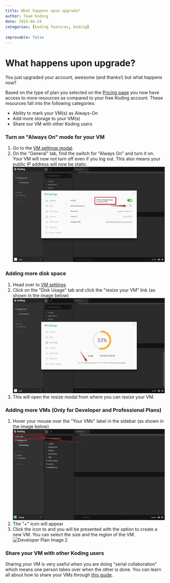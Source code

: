 ```yaml
---
title: What happens upon upgrade?
author: Team Koding
date: 2015-04-24
categories: [koding features, koding]

improvable: false
---
```

# What happens upon upgrade?

You just upgraded your account, awesome (and thanks!) but what happens now?

Based on the type of plan you selected on the [Pricing page][pricing] you now have access to more resources as compared to your free Koding account. These resources fall into the following categories:
- Ability to mark your VM(s) as Always-On
- Add more storage to your VM(s)
- Share our VM with other Koding users

### Turn on "Always On" mode for your VM
1. Go to the [VM settings modal](http://learn.koding.com/guides/understanding-vm-panel/).
2. On the "General" tab, find the switch for "Always On" and turn it on. Your VM will
now not turn off even if you log out. This also means your public IP address will now be static.
![Developer Plan Image 1](dev-pro2.png)

### Adding more disk space
1. Head over to [VM settings](http://learn.koding.com/guides/understanding-vm-panel/)
2. Click on the "Disk Usage" tab and click the "resize your VM" link  (as shown in the image below)
![Hobbyist Plan](hobbyist2.png)
3. This will open the resize modal from where you can resize your VM.

### Adding more VMs (Only for Developer and Professional Plans)
1. Hover your mouse over the "Your VMs" label in the sidebar (as shown in the image below)
![Add New VM](addVMs.png)
2. The "+" icon will appear
3. Click the icon to and you will be presented with the option to create a new VM. You can select the size and the region of the VM.
![Developer Plan Image 2](dev-pro.png)

### Share your VM with other Koding users
Sharing your VM is very useful when you are doing "serial collaboration" which means one person takes over when the other is done. You can learn all about how to share your VMs through [this guide](http://learn.koding.com/guides/permanent-shared-vm/).

[pricing]: https://koding.com/Pricing
